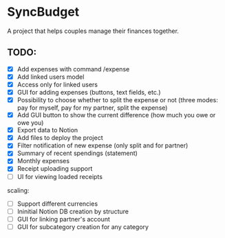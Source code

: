 # SyncBudget

A project that helps couples manage their finances together.

## TODO:
- [x] Add expenses with command /expense <amount>
- [x] Add linked users model
- [x] Access only for linked users
- [x] GUI for adding expenses (buttons, text fields, etc.)
- [x] Possibility to choose whether to split the expense or not (three modes: pay for myself, pay for my partner, split the expense)
- [x] Add GUI button to show the current difference (how much you owe or owe you)
- [x] Export data to Notion
- [x] Add files to deploy the project
- [x] Filter notification of new expense (only split and for partner)
- [x] Summary of recent spendings (statement)
- [x] Monthly expenses
- [x] Receipt uploading support
- [ ] UI for viewing loaded receipts

scaling:
- [ ] Support different currencies
- [ ] Ininitial Notion DB creation by structure
- [ ] GUI for linking partner's account
- [ ] GUI for subcategory creation for any category
